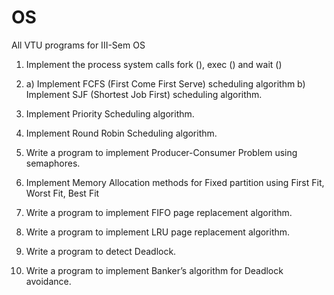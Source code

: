 # OS

All VTU programs for III-Sem OS

1. Implement the process system calls fork (), exec () and wait ()

2. a) Implement FCFS (First Come First Serve) scheduling algorithm b) Implement SJF (Shortest Job First) scheduling algorithm.

3. Implement Priority Scheduling algorithm.

4. Implement Round Robin Scheduling algorithm.

5. Write a program to implement Producer-Consumer Problem using semaphores.

6. Implement Memory Allocation methods for Fixed partition using First Fit, Worst Fit, Best Fit

7. Write a program to implement FIFO page replacement algorithm.

8. Write a program to implement LRU page replacement algorithm.

9. Write a program to detect Deadlock.

10. Write a program to implement Banker’s algorithm for Deadlock avoidance.
